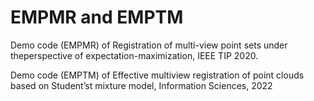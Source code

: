 # EMPMR and EMPTM
Demo code (EMPMR) of Registration of multi-view point sets under theperspective of expectation-maximization, IEEE TIP 2020.


Demo code (EMPTM) of Effective multiview registration of point clouds based on Student’st mixture model, Information Sciences, 2022
